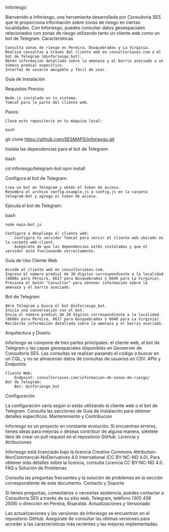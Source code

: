 Inforiesgo

Bienvenido a Inforiesgo, una herramienta desarrollada por Consultoria SES que te proporciona información sobre zonas de riesgo en ciertas localidades. Con Inforiesgo, puedes consultar datos geoespaciales relacionados con zonas de riesgo utilizando tanto un cliente web como un bot de Telegram.
Características

    Consulta zonas de riesgo en Pereira, Dosquebradas y La Virginia.
    Realiza consultas a través del cliente web en consultoriases.com o el bot de Telegram (@inforiesgo_bot).
    Obtén información detallada sobre la amenaza y el barrio asociado a un número predial específico.
    Interfaz de usuario amigable y fácil de usar.

Guía de Instalación

Requisitos Previos:

    Node.js instalado en tu sistema.
    Tomcat para la parte del cliente web.

Pasos:

    Clona este repositorio en tu máquina local:

    bash

git clone https://github.com/SESMAPS/inforiesgo.git

Instala las dependencias para el bot de Telegram:

bash

cd inforiesgo/telegram-bot
npm install

Configura el bot de Telegram:

    Crea un bot en Telegram y obtén el token de acceso.
    Renombra el archivo config.example.js a config.js en la carpeta telegram-bot y agrega el token de acceso.

Ejecuta el bot de Telegram:

bash

    node main-bot.js

    Configura y despliega el cliente web:
        Configura tu servidor Tomcat para servir el cliente web ubicado en la carpeta web-client.
        Asegúrate de que las dependencias estén instaladas y que el servidor esté funcionando correctamente.

Guía de Uso
Cliente Web

    Accede al cliente web en consultoriases.com.
    Ingresa el número predial de 30 dígitos correspondiente a la localidad (6600s para Pereira, 6617 para Dosquebradas y 6640 para La Virginia).
    Presiona el botón "Consultar" para obtener información sobre la amenaza y el barrio asociado.

Bot de Telegram

    Abre Telegram y busca el bot @inforiesgo_bot.
    Inicia una conversación con el bot.
    Envía el número predial de 30 dígitos correspondiente a la localidad (6600s para Pereira, 6617 para Dosquebradas y 6640 para La Virginia).
    Recibirás información detallada sobre la amenaza y el barrio asociado.

Arquitectura y Diseño

Inforiesgo se compone de tres partes principales: el cliente web, el bot de Telegram y las capas geoespaciales disponibles en Geoserver de Consultoria SES. Las consultas se realizan pasando el código a buscar en un CQL, y no se almacenan datos de consultas de usuarios en CSV.
APIs y Endpoints

    Cliente Web:
        Endpoint: consultoriases.com/informacion-de-zonas-de-riesgo/
    Bot de Telegram:
        Bot: @inforiesgo_bot

Configuración

La configuración varía según si estás utilizando el cliente web o el bot de Telegram. Consulta las secciones de Guía de Instalación para obtener detalles específicos.
Mantenimiento y Contribución

Inforiesgo es un proyecto en constante evolución. Si encuentras errores, tienes ideas para mejoras o deseas contribuir de alguna manera, siéntete libre de crear un pull request en el repositorio GitHub.
Licencia y Atribuciones

Inforiesgo está licenciado bajo la licencia Creative Commons Attribution-NonCommercial-NoDerivatives 4.0 International (CC BY-NC-ND 4.0). Para obtener más detalles sobre la licencia, consulta Licencia CC BY-NC-ND 4.0.
FAQ y Solución de Problemas

Consulta las preguntas frecuentes y la solución de problemas en la sección correspondiente de este documento.
Contacto y Soporte

Si tienes preguntas, comentarios o necesitas asistencia, puedes contactar a Consultoria SES a través de su sitio web, Telegram, teléfono (305 439 2506) o dirección en Pereira, Risaralda.
Actualizaciones y Versionado

Las actualizaciones y las versiones de Inforiesgo se encuentran en el repositorio GitHub. Asegúrate de consultar las últimas versiones para acceder a las características más recientes y las mejoras implementadas.
